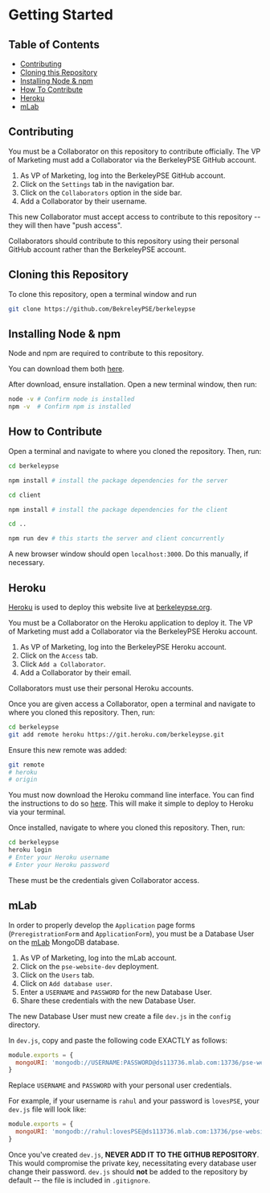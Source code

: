 # Getting Started

## Table of Contents
- [Contributing](#contributing)
- [Cloning this Repository](#cloning-this-repository)
- [Installing Node & npm](#installing-node-&-npm)
- [How To Contribute](#how-to-contribute)
- [Heroku](#heroku)
- [mLab](#mlab)

## Contributing

You must be a Collaborator on this repository to contribute officially.
The VP of Marketing must add a Collaborator via the BerkeleyPSE GitHub account.

1. As VP of Marketing, log into the BerkeleyPSE GitHub account.
2. Click on the `Settings` tab in the navigation bar.
3. Click on the `Collaborators` option in the side bar.
4. Add a Collaborator by their username.

This new Collaborator must accept access to contribute to this repository -- they will then have "push access".

Collaborators should contribute to this repository using their personal GitHub account rather than the BerkeleyPSE account.

## Cloning this Repository
To clone this repository, open a terminal window and run
```bash
git clone https://github.com/BekreleyPSE/berkeleypse
```

## Installing Node & npm
Node and npm are required to contribute to this repository.

You can download them both [here](https://nodejs.org/en/download/).

After download, ensure installation. Open a new terminal window, then run:
```bash
node -v # Confirm node is installed
npm -v  # Confirm npm is installed
```

## How to Contribute
Open a terminal and navigate to where you cloned the repository. Then, run:
```bash
cd berkeleypse

npm install # install the package dependencies for the server

cd client

npm install # install the package dependencies for the client

cd ..

npm run dev # this starts the server and client concurrently
```

A new browser window should open `localhost:3000`. Do this manually, if necessary.

## Heroku
[Heroku](#https://heroku.com) is used to deploy this website live at [berkeleypse.org](http://berkeleypse.org).

You must be a Collaborator on the Heroku application to deploy it. The VP of Marketing must add a Collaborator via the BerkeleyPSE Heroku account.

1. As VP of Marketing, log into the BerkeleyPSE Heroku account.
2. Click on the `Access` tab.
3. Click `Add a Collaborator`.
4. Add a Collaborator by their email. 

Collaborators must use their personal Heroku accounts.

Once you are given access a Collaborator, open a terminal and navigate to where you cloned this repository. Then, run:
```bash
cd berkeleypse
git add remote heroku https://git.heroku.com/berkeleypse.git
```

Ensure this new remote was added:
```bash
git remote
# heroku
# origin
```

You must now download the Heroku command line interface. You can find the instructions to do so [here](https://devcenter.heroku.com/articles/heroku-cli). This will make it simple to deploy to Heroku via your terminal.

Once installed, navigate to where you cloned this repository. Then, run:
```bash
cd berkeleypse
heroku login
# Enter your Heroku username
# Enter your Heroku password
```
These must be the credentials given Collaborator access.

## mLab
In order to properly develop the `Application` page forms (`PreregistrationForm` and `ApplicationForm`), you must be a Database User on the [mLab](https://mlab.com) MongoDB database.

1. As VP of Marketing, log into the mLab account.
2. Click on the `pse-website-dev` deployment.
3. Click on the `Users` tab.
4. Click on `Add database user`.
5. Enter a `USERNAME` and `PASSWORD` for the new Database User.
6. Share these credentials with the new Database User.

The new Database User must new create a file `dev.js` in the `config` directory.

In `dev.js`, copy and paste the following code EXACTLY as follows:
```javascript
module.exports = {
  mongoURI: 'mongodb://USERNAME:PASSWORD@ds113736.mlab.com:13736/pse-website-dev'
}
```
Replace `USERNAME` and `PASSWORD` with your personal user credentials.

For example, if your username is `rahul` and your password is `lovesPSE`, your `dev.js` file will look like:
```javascript
module.exports = {
  mongoURI: 'mongodb://rahul:lovesPSE@ds113736.mlab.com:13736/pse-website-dev'
}
```

Once you've created `dev.js`, **NEVER ADD IT TO THE GITHUB REPOSITORY**. This would compromise the private key, necessitating every database user change their password. `dev.js` should __not__ be added to the repository by default -- the file is included in `.gitignore`.